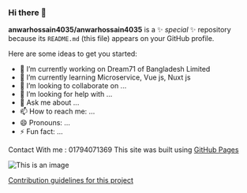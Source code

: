 ### Hi there 👋


**anwarhossain4035/anwarhossain4035** is a ✨ _special_ ✨ repository because its `README.md` (this file) appears on your GitHub profile.

Here are some ideas to get you started:

- 🔭 I’m currently working on Dream71 of Bangladesh Limited
- 🌱 I’m currently learning Microservice, Vue js, Nuxt js
- 👯 I’m looking to collaborate on ...
- 🤔 I’m looking for help with ...
- 💬 Ask me about ...
- 📫 How to reach me: ...
- 😄 Pronouns: ...
- ⚡ Fun fact: ...


Contact With me : 01794071369
This site was built using [GitHub Pages](https://pages.github.com/)

![This is an image](https://myoctocat.com/assets/images/base-octocat.svg)

[Contribution guidelines for this project](docs/CONTRIBUTING.md)



